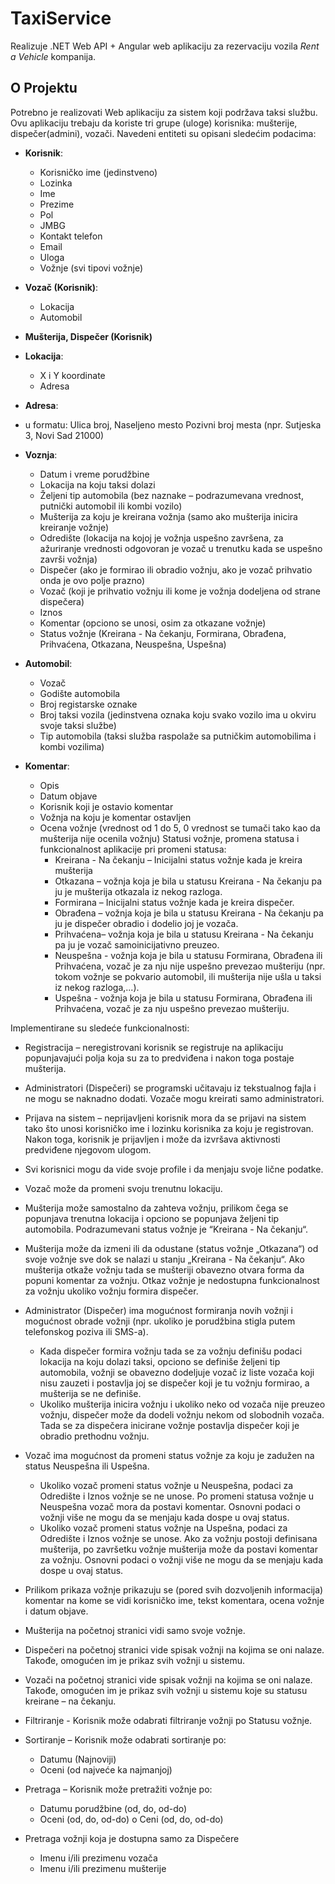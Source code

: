 # TaxiService

Realizuje .NET Web API + Angular web aplikaciju za rezervaciju vozila *Rent a Vehicle* kompanija.

## O Projektu

Potrebno je realizovati Web aplikaciju za sistem koji podržava taksi službu. Ovu aplikaciju trebaju da koriste tri grupe (uloge) korisnika: mušterije, dispečer(admini), vozači. Navedeni entiteti su opisani sledećim podacima:

* **Korisnik**:
  * Korisničko ime (jedinstveno)
  * Lozinka
  * Ime
  * Prezime
  * Pol
  * JMBG
  * Kontakt telefon
  * Email
  * Uloga
  * Vožnje (svi tipovi vožnje)

* **Vozač (Korisnik)**:
  * Lokacija
  * Automobil

* **Mušterija, Dispečer (Korisnik)**
  
* **Lokacija**:
  * X i Y koordinate
  * Adresa
 
 * **Adresa**:
  * u formatu: Ulica broj, Naseljeno mesto Pozivni broj mesta (npr. Sutjeska 3, Novi Sad 21000)
  
* **Voznja**:
  * Datum i vreme porudžbine
  * Lokacija na koju taksi dolazi
  * Željeni tip automobila (bez naznake – podrazumevana vrednost, putnički automobil ili kombi
    vozilo)
  * Mušterija za koju je kreirana vožnja (samo ako mušterija inicira kreiranje vožnje)
  * Odredište (lokacija na kojoj je vožnja uspešno završena, za ažuriranje vrednosti odgovoran je
    vozač u trenutku kada se uspešno završi vožnja)
  * Dispečer (ako je formirao ili obradio vožnju, ako je vozač prihvatio onda je ovo polje prazno)
  * Vozač (koji je prihvatio vožnju ili kome je vožnja dodeljena od strane dispečera)
  * Iznos
  * Komentar (opciono se unosi, osim za otkazane vožnje)
  * Status vožnje (Kreirana - Na čekanju, Formirana, Obrađena, Prihvaćena, Otkazana, Neuspešna,
    Uspešna)

* **Automobil**:
  * Vozač
  * Godište automobila
  * Broj registarske oznake
  * Broj taksi vozila (jedinstvena oznaka koju svako vozilo ima u okviru svoje taksi službe)
  * Tip automobila (taksi služba raspolaže sa putničkim automobilima i kombi vozilima)

* **Komentar**:
  * Opis
  * Datum objave
  * Korisnik koji je ostavio komentar
  * Vožnja na koju je komentar ostavljen
  * Ocena vožnje (vrednost od 1 do 5, 0 vrednost se tumači tako kao da mušterija nije ocenila vožnju)
    Statusi vožnje, promena statusa i funkcionalnost aplikacije pri promeni statusa:
    * Kreirana - Na čekanju – Inicijalni status vožnje kada je kreira mušterija
    * Otkazana – vožnja koja je bila u statusu Kreirana - Na čekanju pa ju je mušterija otkazala
                  iz nekog razloga.
    * Formirana – Inicijalni status vožnje kada je kreira dispečer.
    * Obrađena – vožnja koja je bila u statusu Kreirana - Na čekanju pa ju je dispečer obradio
                  i dodelio joj je vozača.
    * Prihvaćena– vožnja koja je bila u statusu Kreirana - Na čekanju pa ju je vozač
                  samoinicijativno preuzeo.
    * Neuspešna - vožnja koja je bila u statusu Formirana, Obrađena ili Prihvaćena, vozač je
                  za nju nije uspešno prevezao mušteriju (npr. tokom vožnje se pokvario automobil, ili
                  mušterija nije ušla u taksi iz nekog razloga,...).
    * Uspešna - vožnja koja je bila u statusu Formirana, Obrađena ili Prihvaćena, vozač je za
                nju uspešno prevezao mušteriju.
                
Implementirane su sledeće funkcionalnosti:
  * Registracija – neregistrovani korisnik se registruje na aplikaciju popunjavajući polja koja su za
    to predviđena i nakon toga postaje mušterija.
  * Administratori (Dispečeri) se programski učitavaju iz tekstualnog fajla i ne mogu se naknadno
    dodati. Vozače mogu kreirati samo administratori.
  * Prijava na sistem – neprijavljeni korisnik mora da se prijavi na sistem tako što unosi korisničko
    ime i lozinku korisnika za koju je registrovan. Nakon toga, korisnik je prijavljen i može da
    izvršava aktivnosti predviđene njegovom ulogom.
  * Svi korisnici mogu da vide svoje profile i da menjaju svoje lične podatke.
  * Vozač može da promeni svoju trenutnu lokaciju.
  * Mušterija može samostalno da zahteva vožnju, prilikom čega se popunjava trenutna lokacija i
    opciono se popunjava željeni tip automobila. Podrazumevani status vožnje je “Kreirana - Na
    čekanju“.
  * Mušterija može da izmeni ili da odustane (status vožnje „Otkazana“) od svoje vožnje sve dok se
    nalazi u stanju „Kreirana - Na čekanju“. Ako mušterija otkaže vožnju tada se mušteriji obavezno
    otvara forma da popuni komentar za vožnju. Otkaz vožnje je nedostupna funkcionalnost za
    vožnju ukoliko vožnju formira dispečer.
  * Administrator (Dispečer) ima mogućnost formiranja novih vožnji i mogućnost obrade vožnji (npr.
    ukoliko je porudžbina stigla putem telefonskog poziva ili SMS-a).
    * Kada dispečer formira vožnju tada se za vožnju definišu podaci lokacija na koju dolazi
      taksi, opciono se definiše željeni tip automobila, vožnji se obavezno dodeljuje vozač iz
      liste vozača koji nisu zauzeti i postavlja joj se dispečer koji je tu vožnju formirao, a
      mušterija se ne definiše.
    * Ukoliko mušterija inicira vožnju i ukoliko neko od vozača nije preuzeo vožnju, dispečer
      može da dodeli vožnju nekom od slobodnih vozača. Tada se za dispečera inicirane vožnje
      postavlja dispečer koji je obradio prethodnu vožnju.

  * Vozač ima mogućnost da promeni status vožnje za koju je zadužen na status Neuspešna ili
    Uspešna.
    * Ukoliko vozač promeni status vožnje u Neuspešna, podaci za Odredište i Iznos vožnje se
      ne unose. Po promeni statusa vožnje u Neuspešna vozač mora da postavi komentar.
      Osnovni podaci o vožnji više ne mogu da se menjaju kada dospe u ovaj status.
    * Ukoliko vozač promeni status vožnje na Uspešna, podaci za Odredište i Iznos vožnje se
      unose. Ako za vožnju postoji definisana mušterija, po završetku vožnje mušterija može
      da postavi komentar za vožnju. Osnovni podaci o vožnji više ne mogu da se menjaju kada
      dospe u ovaj status.

  * Prilikom prikaza vožnje prikazuju se (pored svih dozvoljenih informacija) komentar na kome se
    vidi korisničko ime, tekst komentara, ocena vožnje i datum objave.
  * Mušterija na početnoj stranici vidi samo svoje vožnje.
  * Dispečeri na početnoj stranici vide spisak vožnji na kojima se oni nalaze. Takođe, omogućen im
    je prikaz svih vožnji u sistemu.
  * Vozači na početnoj stranici vide spisak vožnji na kojima se oni nalaze. Takođe, omogućen im je
    prikaz svih vožnji u sistemu koje su statusu kreirane – na čekanju.
  * Filtriranje - Korisnik može odabrati filtriranje vožnji po Statusu vožnje.
  * Sortiranje – Korisnik može odabrati sortiranje po:
    * Datumu (Najnoviji)
    * Oceni (od najveće ka najmanjoj)
  * Pretraga – Korisnik može pretražiti vožnje po:
    * Datumu porudžbine (od, do, od-do)
    * Oceni (od, do, od-do)
    o Ceni (od, do, od-do)
  * Pretraga vožnji koja je dostupna samo za Dispečere
    * Imenu i/ili prezimenu vozača
    * Imenu i/ili prezimenu mušterije                
